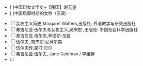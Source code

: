 - [ ]中国妇女文学史+【民国】谢无量
- [ ]中国启蒙时期的女性（王政）
- [ ] 女权主义简史,Margaret Walters,出版社: 外语教学与研究出版社
- [ ] 弗吉尼亚·伍尔夫与女权主义,吴庆宏 ,出版社: 中国社会科学出版社
- [ ] 弗吉尼亚.伍尔夫,林德尔·戈登 
- [ ] 伍尔夫,  奈杰尔·尼科尔森 
- [ ] 伍尔夫传,昆汀·贝尔
- [ ] 弗吉尼亚·伍尔夫, Jane Goldman / 李维屏 
- [ ]
